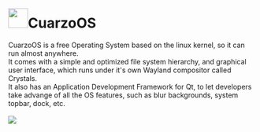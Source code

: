 <h1><img height="40px" margin="10px" src="http://i.imgur.com/5hitmFU.png"></img>CuarzoOS</h1>
CuarzoOS is a free Operating System based on the linux kernel, so it can run almost anywhere.<br>
It comes with a simple and optimized file system hierarchy, and graphical user interface, which runs under it's own Wayland compositor called Crystals.<br>
It also has an Application Development Framework for Qt, to let developers take advange of all the OS features, such as blur backgrounds, system topbar, dock, etc.<br><br>
<img src="http://i.imgur.com/KDBH7Af.png">
